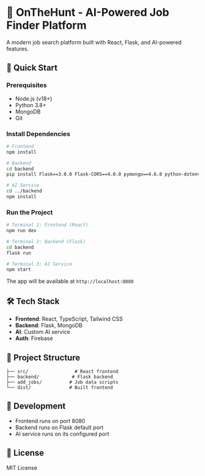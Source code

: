# 🎯 OnTheHunt - AI-Powered Job Finder Platform

A modern job search platform built with React, Flask, and AI-powered features.

## 🚀 Quick Start

### Prerequisites
- Node.js (v18+)
- Python 3.8+
- MongoDB
- Git

### Install Dependencies
```bash
# Frontend
npm install

# Backend
cd backend
pip install Flask==3.0.0 Flask-CORS==4.0.0 pymongo==4.6.0 python-dotenv==1.0.0 Werkzeug==3.0.1 requests==2.31.0 Pillow==10.1.0 numpy==1.24.3 pandas==2.0.3 scikit-learn==1.3.0 python-dateutil==2.8.2

# AI Service
cd ../backend
npm install
```

### Run the Project
```bash
# Terminal 1: Frontend (React)
npm run dev

# Terminal 2: Backend (Flask)
cd backend
flask run

# Terminal 3: AI Service
npm start
```

The app will be available at `http://localhost:8080`

## 🛠️ Tech Stack
- **Frontend**: React, TypeScript, Tailwind CSS
- **Backend**: Flask, MongoDB
- **AI**: Custom AI service
- **Auth**: Firebase

## 📁 Project Structure
```
├── src/                 # React frontend
├── backend/            # Flask backend
├── add_jobs/          # Job data scripts
└── dist/              # Built frontend
```

## 🔧 Development
- Frontend runs on port 8080
- Backend runs on Flask default port
- AI service runs on its configured port

## 📝 License
MIT License
